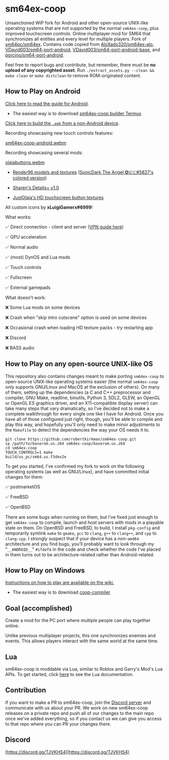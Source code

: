 # sm64ex-coop

Unsanctioned WIP fork for Android and other open-source UNIX-like operating systems that are not supported by the normal `sm64ex-coop`, plus improved touchscreen controls. Online multiplayer mod for SM64 that synchronizes all entities and every level for multiple players. Fork of [sm64pc/sm64ex](https://github.com/sm64pc/sm64ex). Contains code copied from [AloXado320/sm64ex-alo](https://github.com/AloXado320/sm64ex-alo), [VDavid003/sm64-port-android](https://github.com/VDavid003/sm64-port-android), [VDavid003/sm64-port-android-base](https://github.com/VDavid003/sm64-port-android-base), and [porcino/sm64-port-android](https://github.com/porcino/sm64-port-android).

Feel free to report bugs and contribute, but remember, there must be **no upload of any copyrighted asset**. 
Run `./extract_assets.py --clean && make clean` or `make distclean` to remove ROM-originated content.

## How to Play on Android

[Click here to read the guide for Android](README_android.md).

* The easiest way is to download [sm64ex-coop builder Termux](https://github.com/robertkirkman/termux-app/releases/download/v0.1.2/termux-app_v0.1.2+apt-android-7-github-debug_universal.apk)

[Click here to build the `.apk` from a non-Android device](https://github.com/robertkirkman/sm64ex-coop-android-base). 

Recording showcasing new touch controls features:

[sm64ex-coop-android.webm](https://user-images.githubusercontent.com/31490854/213303280-b4a160a6-f711-4497-b9e1-d463546048e1.webm)

Recording showcasing several mods:

[olaiabuttons.webm](https://user-images.githubusercontent.com/31490854/215781008-f83f9659-1ea2-4fbb-bf8d-43a0e0c6a1f6.webm)

* [Render96 models and textures](https://github.com/Render96/Render96ex) ([SonicDark The Angel ✪🇨🇱#5827's colored version](https://sm64ex-coopmods.com/render96-characters/))

* [Sharen's Details+ v1.0](https://sm64ex-coopmods.com/sharens-movement-tweaks/)

* [JustOlaia's HD touchscreen button textures](https://github.com/JustOlaia/sm64ex-coop-apk/tree/coop/textures/touchcontrols)

All custom icons by **xLuigiGamerx#6999**!

What works:

✅ Direct connection - client and server ([VPN guide here](README_vpn.md))

✅ GPU acceleration

✅ Normal audio

✅ (most) DynOS and Lua mods

✅ Touch controls

✅ Fullscreen

✅ External gamepads

What doesn't work:

❌ Some Lua mods on some devices

❌ Crash when "skip intro cutscene" option is used on some devices

❌ Occasional crash when loading HD texture packs - try restarting app

❌ Discord

❌ BASS audio

## How to Play on any open-source UNIX-like OS

This repository also contains changes meant to make porting `sm64ex-coop` to open-source UNIX-like operating systems easier (the normal `sm64ex-coop` only supports GNU/Linux and MacOS at the exclusion of others). On many of them, setting up the dependencies (a C and C++ preprocessor and compiler, GNU Make, readline, binutils, Python 3, SDL2, GLEW, an OpenGL or OpenGL ES graphics driver, and an X11-compatible display server) can take many steps that vary dramatically, so I've decided not to make a complete walkthrough for every single one like I have for Android. Once you have all of those configured just right, though, you'll be able to compile and play this way, and hopefully you'll only need to make minor adjustments to the `Makefile` to detect the dependencies the way your OS needs it to.

```
git clone https://github.com/robertkirkman/sm64ex-coop.git
cp /path/to/baserom.us.z64 sm64ex-coop/baserom.us.z64
cd sm64ex-coop
TOUCH_CONTROLS=1 make
build/us_pc/sm64.us.f3dex2e
```

To get you started, I've confirmed my fork to work on the following operating systems (as well as GNU/Linux), and have committed initial changes for them:

✅ postmarketOS

✅ FreeBSD

✅ OpenBSD

There are some bugs when running on them, but I've fixed just enough to get `sm64ex-coop` to compile, launch and host servers with mods in a playable state on them. On OpenBSD and FreeBSD, to build, I install `pkg-config` and temporarily symlink `make` to `gmake`, `gcc` to `clang`, `g++` to `clang++`, and `cpp` to `clang-cpp`. I strongly suspect that if your device has a non-`amd64` architecture and you find bugs, you'll probably want to look through my "`__ANDROID__`" `#ifdef`s in the code and check whether the code I've placed in them turns out to be architecture-related rather than Android-related.

## How to Play on Windows

[Instructions on how to play are available on the wiki.](https://github.com/djoslin0/sm64ex-coop/wiki/How-to-Play)

- The easiest way is to download [coop-compiler](https://github.com/coop-compiler/coop-compiler/releases/latest/download/coop-compiler.exe)

## Goal (accomplished)
Create a mod for the PC port where multiple people can play together online.

Unlike previous multiplayer projects, this one synchronizes enemies and events. This allows players interact with the same world at the same time.

## Lua
sm64ex-coop is moddable via Lua, similar to Roblox and Garry's Mod's Lua APIs. To get started, click [here](docs/lua/lua.md) to see the Lua documentation.

## Contribution
If you want to make a PR to sm64ex-coop, join the [Discord server](https://discord.gg/TJVKHS4) and communicate with us about your PR. We work on new sm64ex-coop releases on a private repo and push all of our changes to the main repo once we've added everything, so if you contact us we can give you access to that repo where you can PR your changes there.

## Discord
[https://discord.gg/TJVKHS4](https://discord.gg/TJVKHS4)
